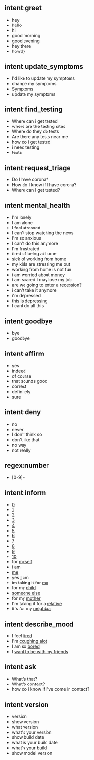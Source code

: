 ## intent:greet
- hey
- hello
- hi
- good morning
- good evening
- hey there
- howdy

## intent:update_symptoms
- I'd like to update my symptoms
- change my symptoms
- Symptoms
- update my symptoms

## intent:find_testing
- Where can i get tested
- where are the testing sites
- Where do they do tests
- Are there any tests near me
- how do i get tested
- i need testing
- tests

## intent:request_triage
- Do I have corona?
- How do I know if I have corona?
- Where can I get tested?

## intent:mental_health
- I'm lonely
- I am alone
- I feel stressed
- I can't stop watching the news
- I'm so anxious
- I can't do this anymore
- I'm frustrated
- tired of being at home
- sick of working from home
- my kids are stressing me out
- working from home is not fun
- i am worried about money
- i am scared I may lose my job
- are we going to enter a recession?
- i can't take it anymore
- i'm depressed
- this is depressing
- I cant do all this

## intent:goodbye
- bye
- goodbye

## intent:affirm
- yes
- indeed
- of course
- that sounds good
- correct
- definitely
- sure

## intent:deny
- no
- never
- I don't think so
- don't like that
- no way
- not really

## regex:number
- [0-9]+

## intent:inform
- [0](number)
- [1](number)
- [2](number)
- [3](number)
- [4](number)
- [5](number)
- [6](number)
- [7](number)
- [8](number)
- [9](number)
- [10](number)
- for [myself](person:self)
- [i](person:self) am
- [me](person:self)
- yes [I](person:self) am
- im taking it for [me](person:self)
- for my [child](person:other)
- [someone else](person:other)
- for my [mother](person:other)
- I'm taking it for a [relative](person:other)
- it's for my [neighbor](person:other)

## intent:describe_mood
- I feel [tired](state)
- I'm [coughing alot](state)
- I am so [bored](state)
- I [want to be with my friends](state)

## intent:ask
- What's that?
- What's contact?
- how do i know if i've come in contact?

## intent:version
- version
- show version
- what version
- what's your version
- show build date
- what is your build date
- what's your build
- show model version
